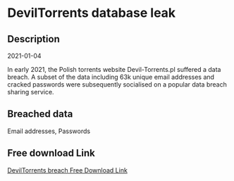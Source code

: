 # DevilTorrents database leak

## Description

2021-01-04

In early 2021, the Polish torrents website Devil-Torrents.pl suffered a data breach. A subset of the data including 63k unique email addresses and cracked passwords were subsequently socialised on a popular data breach sharing service.

## Breached data

Email addresses, Passwords

## Free download Link

[DevilTorrents breach Free Download Link](https://link-to.net/1229997/489.24591801640884/dynamic/?r=aHR0cHM6Ly93d3cubWVkaWFmaXJlLmNvbS92aWV3L1NPVXlUSWt1eEJldlR2dC9kZXZpbC10b3JyZW50cy5wbC9maWxl)